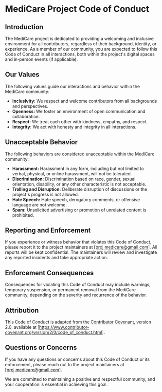 # MediCare Project Code of Conduct

## Introduction

The MediCare project is dedicated to providing a welcoming and inclusive environment for all contributors, regardless of their background, identity, or experience. As a member of our community, you are expected to follow this Code of Conduct in all interactions, both within the project's digital spaces and in-person events (if applicable).

## Our Values

The following values guide our interactions and behavior within the MediCare community:

- **Inclusivity:** We respect and welcome contributors from all backgrounds and perspectives.
- **Openness:** We foster an environment of open communication and collaboration.
- **Respect:** We treat each other with kindness, empathy, and respect.
- **Integrity:** We act with honesty and integrity in all interactions.

## Unacceptable Behavior

The following behaviors are considered unacceptable within the MediCare community:

- **Harassment:** Harassment in any form, including but not limited to verbal, physical, or online harassment, will not be tolerated.
- **Discrimination:** Discrimination based on race, gender, sexual orientation, disability, or any other characteristic is not acceptable.
- **Trolling and Disruption:** Deliberate disruption of discussions or the project's progress is not allowed.
- **Hate Speech:** Hate speech, derogatory comments, or offensive language are not welcome.
- **Spam:** Unsolicited advertising or promotion of unrelated content is prohibited.

## Reporting and Enforcement

If you experience or witness behavior that violates this Code of Conduct, please report it to the project maintainers at [proj.medicare@gmail.com]. All reports will be kept confidential. The maintainers will review and investigate any reported incidents and take appropriate action.

## Enforcement Consequences

Consequences for violating this Code of Conduct may include warnings, temporary suspension, or permanent removal from the MediCare community, depending on the severity and recurrence of the behavior.

## Attribution

This Code of Conduct is adapted from the [Contributor Covenant](https://www.contributor-covenant.org/), version 2.0, available at [https://www.contributor-covenant.org/version/2/0/code_of_conduct.html].

## Questions or Concerns

If you have any questions or concerns about this Code of Conduct or its enforcement, please reach out to the project maintainers at [proj.medicare@gmail.com].

We are committed to maintaining a positive and respectful community, and your cooperation is essential in achieving this goal.
